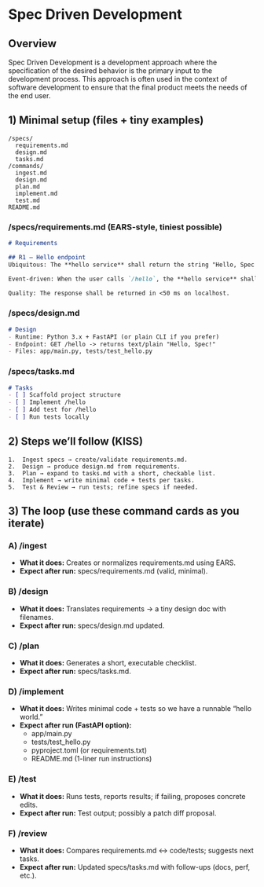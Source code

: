 # Spec Driven Development

## Overview

Spec Driven Development is a development approach where the specification of the desired behavior is the primary input to the development process. This approach is often used in the context of software development to ensure that the final product meets the needs of the end user.

## 1) Minimal setup (files + tiny examples)

```
/specs/
  requirements.md
  design.md
  tasks.md
/commands/
  ingest.md
  design.md
  plan.md
  implement.md
  test.md
README.md
```

### /specs/requirements.md (EARS-style, tiniest possible)

```markdown
# Requirements

## R1 – Hello endpoint
Ubiquitous: The **hello service** shall return the string "Hello, Spec!" when invoked.

Event-driven: When the user calls `/hello`, the **hello service** shall respond `200 OK` with body `"Hello, Spec!"`.

Quality: The response shall be returned in <50 ms on localhost.
```

### /specs/design.md

```markdown
# Design
- Runtime: Python 3.x + FastAPI (or plain CLI if you prefer)
- Endpoint: GET /hello -> returns text/plain "Hello, Spec!"
- Files: app/main.py, tests/test_hello.py
```

### /specs/tasks.md

```markdown
# Tasks
- [ ] Scaffold project structure
- [ ] Implement /hello
- [ ] Add test for /hello
- [ ] Run tests locally
```

## 2) Steps we’ll follow (KISS)

	1.	Ingest specs → create/validate requirements.md.  ￼
	2.	Design → produce design.md from requirements.  ￼
	3.	Plan → expand to tasks.md with a short, checkable list.  ￼
	4.	Implement → write minimal code + tests per tasks.  ￼
	5.	Test & Review → run tests; refine specs if needed.

## 3) The loop (use these command cards as you iterate)

### A) /ingest

- **What it does:** Creates or normalizes requirements.md using EARS.
- **Expect after run:** specs/requirements.md (valid, minimal).

### B) /design

- **What it does:** Translates requirements → a tiny design doc with filenames.
- **Expect after run:** specs/design.md updated.

### C) /plan

- **What it does:** Generates a short, executable checklist.
- **Expect after run:** specs/tasks.md.

### D) /implement

- **What it does:** Writes minimal code + tests so we have a runnable “hello world.”
- **Expect after run (FastAPI option):**
	- app/main.py
	- tests/test_hello.py
	- pyproject.toml (or requirements.txt)
	- README.md (1-liner run instructions)

### E) /test

- **What it does:** Runs tests, reports results; if failing, proposes concrete edits.
- **Expect after run:** Test output; possibly a patch diff proposal.

### F) /review

- **What it does:** Compares requirements.md ↔ code/tests; suggests next tasks.
- **Expect after run:** Updated specs/tasks.md with follow-ups (docs, perf, etc.).
